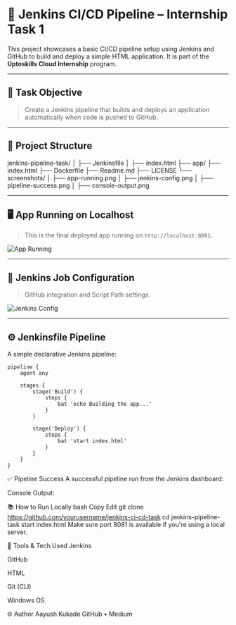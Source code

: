 # 🚀 Jenkins CI/CD Pipeline – Internship Task 1

This project showcases a basic CI/CD pipeline setup using Jenkins and GitHub to build and deploy a simple HTML application. It is part of the **Uptoskills Cloud Internship** program.

---

## 📌 Task Objective

> Create a Jenkins pipeline that builds and deploys an application automatically when code is pushed to GitHub.

---

## 📁 Project Structure

jenkins-pipeline-task/ 
│ ├── Jenkinsfile 
│ ├── index.html 
├── app/ 
├── index.html 
├── Dockerfile 
├── Readme.md
├── LICENSE
└── screenshots/ 
│ ├── app-running.png 
│ ├── jenkins-config.png 
│ ├── pipeline-success.png 
│ ├── console-output.png



---

## 🖥️ App Running on Localhost

> This is the final deployed app running on `http://localhost:8081`.

![App Running](screenshots/app-running.png)

---

## 🔧 Jenkins Job Configuration

> GitHub integration and Script Path settings.

![Jenkins Config](screenshots/jenkins-config.png)

---

## ⚙️ Jenkinsfile Pipeline

A simple declarative Jenkins pipeline:
```
pipeline {
    agent any

    stages {
        stage('Build') {
            steps {
                bat 'echo Building the app...'
            }
        }

        stage('Deploy') {
            steps {
                bat 'start index.html'
            }
        }
    }
}
```
✅ Pipeline Success
A successful pipeline run from the Jenkins dashboard:


Console Output:


📚 How to Run Locally
bash
Copy
Edit
git clone https://github.com/yourusername/jenkins-ci-cd-task
cd jenkins-pipeline-task
start index.html
Make sure port 8081 is available if you're using a local server.

🔨 Tools & Tech Used
Jenkins

GitHub

HTML

Git (CLI)

Windows OS

🌐 Author
Aayush Kukade
GitHub • Medium
